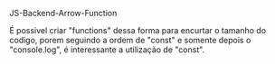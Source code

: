JS-Backend-Arrow-Function

É possivel criar "functions" dessa forma para encurtar 
o tamanho do codigo, porem seguindo a ordem de "const"
e somente depois o "console.log", é interessante a utilização 
de "const".